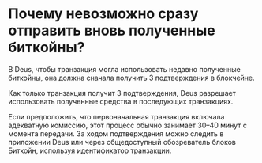 # Почему невозможно сразу отправить вновь полученные биткойны?

В Deus, чтобы транзакция могла использовать недавно полученные биткойны, она должна сначала получить 3 подтверждения в блокчейне.

Как только транзакция получит 3 подтверждения, Deus разрешает использовать полученные средства в последующих транзакциях.

Если предположить, что первоначальная транзакция включала адекватную комиссию, этот процесс обычно занимает 30–40 минут с момента передачи. За ходом подтверждения можно следить в приложении Deus или через общедоступный обозреватель блоков Биткойн, используя идентификатор транзакции.
